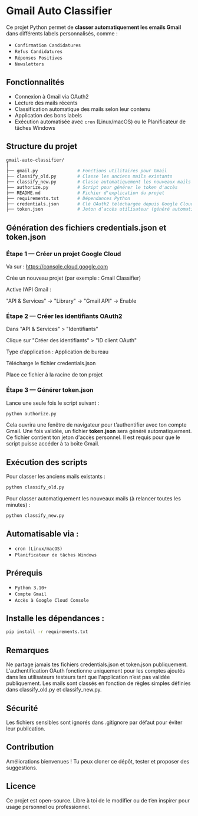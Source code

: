 # Gmail Auto Classifier

Ce projet Python permet de **classer automatiquement les emails Gmail** dans différents labels personnalisés, comme :

- `Confirmation Candidatures`
- `Refus Candidatures`
- `Réponses Positives`
- `Newsletters`

##  Fonctionnalités

- Connexion à Gmail via OAuth2
- Lecture des mails récents
- Classification automatique des mails selon leur contenu
- Application des bons labels
- Exécution automatisée avec `cron` (Linux/macOS) ou le Planificateur de tâches Windows

## Structure du projet

```bash
gmail-auto-classifier/
│
├── gmail.py               # Fonctions utilitaires pour Gmail
├── classify_old.py        # Classe les anciens mails existants
├── classify_new.py        # Classe automatiquement les nouveaux mails 
├── authorize.py           # Script pour générer le token d'accès
├── README.md              # Fichier d'explication du projet
├── requirements.txt       # Dépendances Python
├── credentials.json       # Clé OAuth2 téléchargée depuis Google Cloud Console (non incluse ici)
├── token.json             # Jeton d’accès utilisateur (généré automatiquement)
```

## Génération des fichiers credentials.json et token.json
### Étape 1 — Créer un projet Google Cloud
Va sur : https://console.cloud.google.com

Crée un nouveau projet (par exemple : Gmail Classifier)

Active l’API Gmail :

"API & Services" → "Library" → "Gmail API" → Enable

### Étape 2 — Créer les identifiants OAuth2
Dans "API & Services" > "Identifiants"

Clique sur "Créer des identifiants" > "ID client OAuth"

Type d’application : Application de bureau

Télécharge le fichier credentials.json

Place ce fichier à la racine de ton projet

### Étape 3 — Générer token.json
Lance une seule fois le script suivant :

```bash
python authorize.py
```
Cela ouvrira une fenêtre de navigateur pour t’authentifier avec ton compte Gmail. Une fois validée, un fichier **token.json** sera généré automatiquement.
Ce fichier contient ton jeton d'accès personnel. Il est requis pour que le script puisse accéder à ta boîte Gmail.

## Exécution des scripts
Pour classer les anciens mails existants :
```bash
python classify_old.py
```
Pour classer automatiquement les nouveaux mails (à relancer toutes les minutes) :
```bash
python classify_new.py
```

## Automatisable via :
- `cron (Linux/macOS)`
- `Planificateur de tâches Windows`

## Prérequis
- `Python 3.10+`
- `Compte Gmail`
- `Accès à Google Cloud Console`

## Installe les dépendances :
```bash
pip install -r requirements.txt
```
## Remarques
Ne partage jamais tes fichiers credentials.json et token.json publiquement.
L'authentification OAuth fonctionne uniquement pour les comptes ajoutés dans les utilisateurs testeurs tant que l'application n’est pas validée publiquement.
Les mails sont classés en fonction de règles simples définies dans classify_old.py et classify_new.py.

## Sécurité
Les fichiers sensibles sont ignorés dans .gitignore par défaut pour éviter leur publication.

## Contribution
Améliorations bienvenues ! Tu peux cloner ce dépôt, tester et proposer des suggestions.

## Licence
Ce projet est open-source. Libre à toi de le modifier ou de t’en inspirer pour usage personnel ou professionnel.
